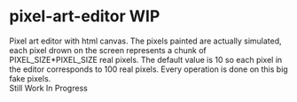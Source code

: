 # pixel-art-editor WIP
Pixel art editor with html canvas. The pixels painted are actually simulated, each pixel drown on the screen represents a chunk of PIXEL_SIZE*PIXEL_SIZE real pixels.
The default value is 10 so each pixel in the editor corresponds to 100 real pixels. Every operation is done on this big fake pixels.<br/>
Still Work In Progress
